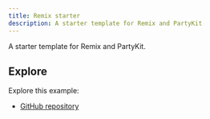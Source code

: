 ```yaml
---
title: Remix starter
description: A starter template for Remix and PartyKit
---
```


A starter template for Remix and PartyKit.

## Explore

Explore this example:

- [GitHub repository](https://github.com/partykit/remix-starter)
